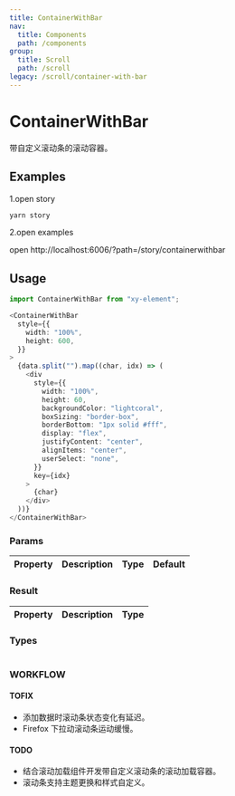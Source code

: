 ```yaml
---
title: ContainerWithBar
nav:
  title: Components
  path: /components
group:
  title: Scroll
  path: /scroll
legacy: /scroll/container-with-bar
---
```


# ContainerWithBar

带自定义滚动条的滚动容器。

## Examples
1.open story

```bash
yarn story
```
2.open examples

open http://localhost:6006/?path=/story/containerwithbar

## Usage

```ts
import ContainerWithBar from "xy-element";

<ContainerWithBar
  style={{
    width: "100%",
    height: 600,
  }}
>
  {data.split("").map((char, idx) => (
    <div
      style={{
        width: "100%",
        height: 60,
        backgroundColor: "lightcoral",
        boxSizing: "border-box",
        borderBottom: "1px solid #fff",
        display: "flex",
        justifyContent: "center",
        alignItems: "center",
        userSelect: "none",
      }}
      key={idx}
    >
      {char}
    </div>
  ))}
</ContainerWithBar>
```

### Params

| Property | Description | Type | Default |
| -------- | ----------- | ---- | ------- |

### Result

| Property | Description | Type |
| -------- | ----------- | ---- |

### Types

```ts

```

### WORKFLOW

#### TOFIX

- 添加数据时滚动条状态变化有延迟。
- Firefox 下拉动滚动条运动缓慢。

#### TODO

- 结合滚动加载组件开发带自定义滚动条的滚动加载容器。
- 滚动条支持主题更换和样式自定义。